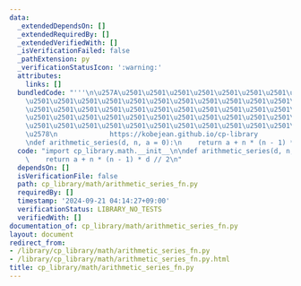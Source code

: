 ```yaml
---
data:
  _extendedDependsOn: []
  _extendedRequiredBy: []
  _extendedVerifiedWith: []
  _isVerificationFailed: false
  _pathExtension: py
  _verificationStatusIcon: ':warning:'
  attributes:
    links: []
  bundledCode: "'''\n\u257A\u2501\u2501\u2501\u2501\u2501\u2501\u2501\u2501\u2501\u2501\
    \u2501\u2501\u2501\u2501\u2501\u2501\u2501\u2501\u2501\u2501\u2501\u2501\u2501\
    \u2501\u2501\u2501\u2501\u2501\u2501\u2501\u2501\u2501\u2501\u2501\u2501\u2501\
    \u2501\u2501\u2501\u2501\u2501\u2501\u2501\u2501\u2501\u2501\u2501\u2501\u2501\
    \u2501\u2501\u2501\u2501\u2501\u2501\u2501\u2501\u2501\u2501\u2501\u2501\u2501\
    \u2578\n             https://kobejean.github.io/cp-library               \n'''\n\
    \ndef arithmetic_series(d, n, a = 0):\n    return a + n * (n - 1) * d // 2\n"
  code: "import cp_library.math.__init__\n\ndef arithmetic_series(d, n, a = 0):\n\
    \    return a + n * (n - 1) * d // 2\n"
  dependsOn: []
  isVerificationFile: false
  path: cp_library/math/arithmetic_series_fn.py
  requiredBy: []
  timestamp: '2024-09-21 04:14:27+09:00'
  verificationStatus: LIBRARY_NO_TESTS
  verifiedWith: []
documentation_of: cp_library/math/arithmetic_series_fn.py
layout: document
redirect_from:
- /library/cp_library/math/arithmetic_series_fn.py
- /library/cp_library/math/arithmetic_series_fn.py.html
title: cp_library/math/arithmetic_series_fn.py
---
```

